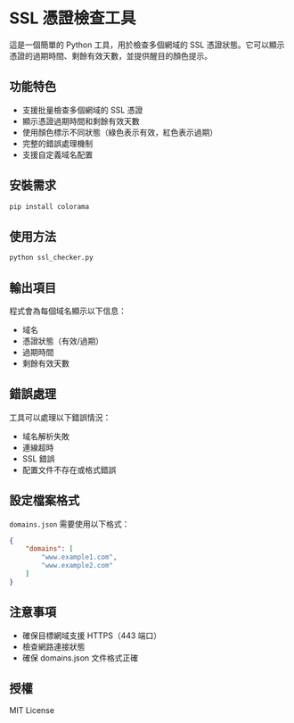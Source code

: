 # SSL 憑證檢查工具

這是一個簡單的 Python 工具，用於檢查多個網域的 SSL 憑證狀態。它可以顯示憑證的過期時間、剩餘有效天數，並提供醒目的顏色提示。

## 功能特色

- 支援批量檢查多個網域的 SSL 憑證
- 顯示憑證過期時間和剩餘有效天數
- 使用顏色標示不同狀態（綠色表示有效，紅色表示過期）
- 完整的錯誤處理機制
- 支援自定義域名配置

## 安裝需求
```bash
pip install colorama
```

## 使用方法
```bash
python ssl_checker.py
```
## 輸出項目

程式會為每個域名顯示以下信息：
- 域名
- 憑證狀態（有效/過期）
- 過期時間
- 剩餘有效天數

## 錯誤處理

工具可以處理以下錯誤情況：
- 域名解析失敗
- 連線超時
- SSL 錯誤
- 配置文件不存在或格式錯誤

## 設定檔案格式

`domains.json` 需要使用以下格式：
```json
{
    "domains": [
        "www.example1.com",
        "www.example2.com"
    ]
}
```

## 注意事項

- 確保目標網域支援 HTTPS（443 端口）
- 檢查網路連接狀態
- 確保 domains.json 文件格式正確

## 授權

MIT License